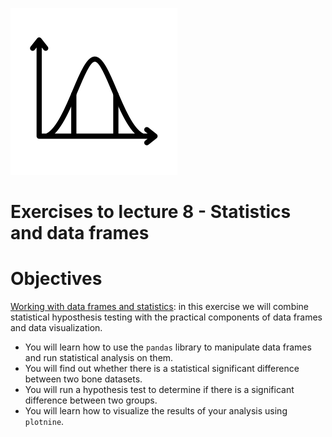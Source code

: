 ![](../../docs/figures/np_statistics_4108630_000000.svg)
# Exercises to lecture 8 - Statistics and data frames

# Objectives
[Working with data frames and statistics](08-Statistics.ipynb): in this exercise we will combine statistical hyposthesis testing with the practical components of data frames and data visualization.
- You will learn how to use the `pandas` library to manipulate data frames and run statistical analysis on them.
- You will find out whether there is a statistical significant difference between two bone datasets.
- You will run a hypothesis test to determine if there is a significant difference between two groups.
- You will learn how to visualize the results of your analysis using `plotnine`. 

